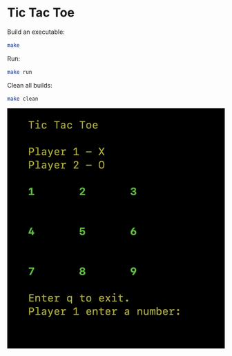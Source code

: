 # Tic Tac Toe

Build an executable:

```sh
make
```

Run:

```sh
make run
```

Clean all builds:

```sh
make clean
```

![screenshot 1](screenshots/1.png)
